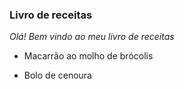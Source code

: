 ### Livro de receitas 

*Olá! Bem vindo ao meu livro de receitas* 

* Macarrão ao molho de brócolis

* Bolo de cenoura 

  
